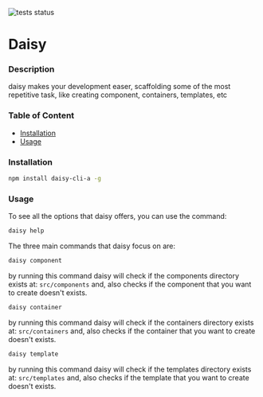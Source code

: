 ![tests status](https://github.com/ADamian17/daisy/actions/workflows/main.yml/badge.svg)

<h1>Daisy</h1>

<h3>Description</h3>
<p>daisy makes your development easer, scaffolding some of the most repetitive task, like creating component, containers, templates, etc</p>

<h3>Table of Content</h3>
<ul>
  <li>
    <a href="#installation">Installation</a>
  </li>
  <li>
    <a href="#installation">Usage</a>
  </li>
</ul> 

<h3 id="installation">Installation</h3>

```bash
npm install daisy-cli-a -g
```

<h3 id="installation">Usage</h3>

<p>To see all the options that daisy offers, you can use the command:</p>

```bash
daisy help
```
<p>The three main commands that daisy focus on are: </p>


```bash
daisy component
```
<p>by running this command daisy will check if the components directory exists at: <code>src/components</code> and, also checks if the component that you want to create doesn't exists.</p> 


```bash
daisy container
```
<p>by running this command daisy will check if the containers directory exists at: <code>src/containers</code> and, also checks if the container that you want to create doesn't exists.</p>

```bash
daisy template
```
<p>by running this command daisy will check if the templates directory exists at: <code>src/templates</code> and, also checks if the template that you want to create doesn't exists.</p>